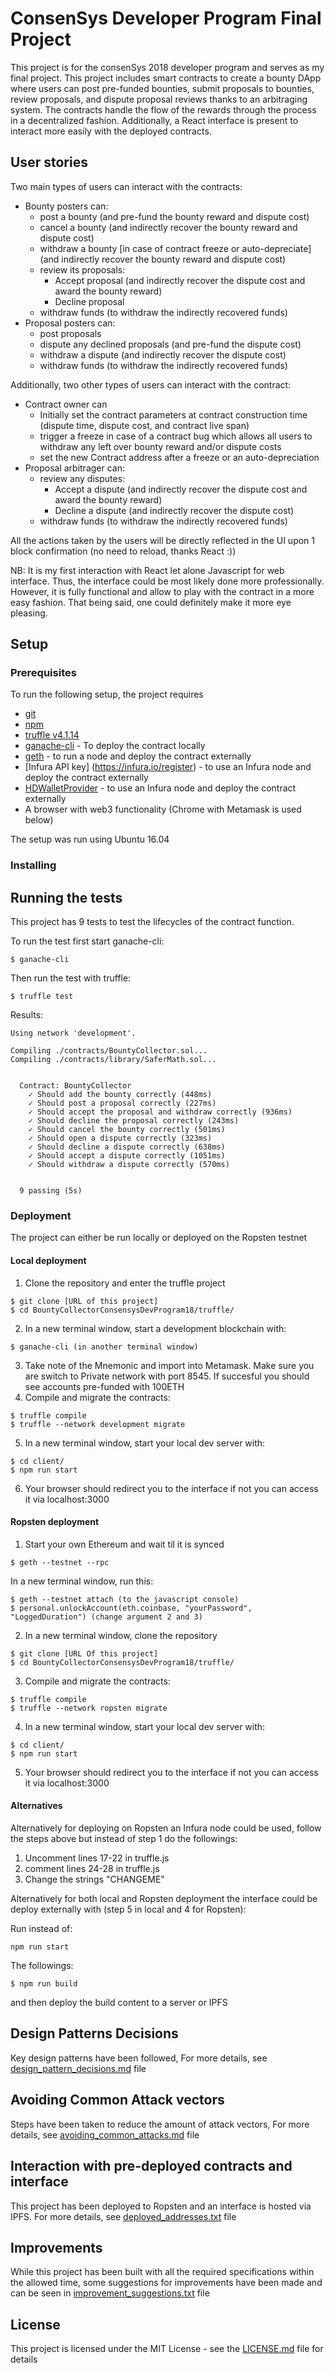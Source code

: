 # ConsenSys Developer Program Final Project

This project is for the consenSys 2018 developer program and serves as my final project. This project includes smart contracts to create a bounty DApp where users can post pre-funded bounties, submit proposals to bounties, review proposals, and dispute proposal reviews thanks to an arbitraging system. The contracts handle the flow of the rewards through the process in a decentralized fashion. Additionally, a React interface is present to interact more easily with the deployed contracts.

## User stories

Two main types of users can interact with the contracts:
- Bounty posters can:
  * post a bounty (and pre-fund the bounty reward and dispute cost)
  * cancel a bounty (and indirectly recover the bounty reward and dispute cost)
  * withdraw a bounty [in case of contract freeze or auto-depreciate] (and indirectly recover the bounty reward and dispute cost)
  * review its proposals:
    - Accept proposal (and indirectly recover the dispute cost and award the bounty reward)
    - Decline proposal
  * withdraw funds (to withdraw the indirectly recovered funds)
- Proposal posters can:
  * post proposals
  * dispute any declined proposals (and pre-fund the dispute cost)
  * withdraw a dispute (and indirectly recover the dispute cost)
  * withdraw funds (to withdraw the indirectly recovered funds)

Additionally, two other types of users can interact with the contract:
- Contract owner can
  * Initially set the contract parameters at contract construction time (dispute time, dispute cost, and contract live span)
  * trigger a freeze in case of a contract bug which allows all users to withdraw any left over bounty reward and/or dispute costs
  * set the new Contract address after a freeze or an auto-depreciation
- Proposal arbitrager can:
  * review any disputes:
    - Accept a dispute (and indirectly recover the dispute cost and award the bounty reward)
    - Decline a dispute (and indirectly recover the dispute cost)
  * withdraw funds (to withdraw the indirectly recovered funds)

All the actions taken by the users will be directly reflected in the UI upon 1 block confirmation (no need to reload, thanks React :))

NB: It is my first interaction with React let alone Javascript for web interface. Thus, the interface could be most likely done more professionally. However, it is fully functional and allow to play with the contract in a more easy fashion. That being said, one could definitely make it more eye pleasing.

## Setup

### Prerequisites

To run the following setup, the project requires
- [git](https://www.liquidweb.com/kb/install-git-ubuntu-16-04-lts/)
- [npm](https://www.npmjs.com/get-npm)
- [truffle v4.1.14](https://truffleframework.com/docs/truffle/getting-started/installation)
- [ganache-cli](https://github.com/trufflesuite/ganache-cli) - To deploy the contract locally
- [geth](https://github.com/ethereum/go-ethereum/wiki/Installing-Geth) - to run a node and deploy the contract externally
- [Infura API key] (https://infura.io/register) - to use an Infura node and deploy the contract externally
- [HDWalletProvider](https://github.com/trufflesuite/truffle-hdwallet-provider) - to use an Infura node and deploy the contract externally
- A browser with web3 functionality (Chrome with Metamask is used below)

The setup was run using Ubuntu 16.04

### Installing

## Running the tests

This project has 9 tests to test the lifecycles of the contract function.

To run the test first start ganache-cli:
```
$ ganache-cli
```

Then run the test with truffle:
```
$ truffle test
```

Results:
```
Using network 'development'.

Compiling ./contracts/BountyCollector.sol...
Compiling ./contracts/library/SaferMath.sol...


  Contract: BountyCollector
    ✓ Should add the bounty correctly (448ms)
    ✓ Should post a proposal correctly (227ms)
    ✓ Should accept the proposal and withdraw correctly (936ms)
    ✓ Should decline the proposal correctly (243ms)
    ✓ Should cancel the bounty correctly (501ms)
    ✓ Should open a dispute correctly (323ms)
    ✓ Should decline a dispute correctly (638ms)
    ✓ Should accept a dispute correctly (1051ms)
    ✓ Should withdraw a dispute correctly (570ms)


  9 passing (5s)
```

### Deployment

The project can either be run locally or deployed on the Ropsten testnet

#### Local deployment

1) Clone the repository and enter the truffle project

```
$ git clone [URL of this project]
$ cd BountyCollectorConsensysDevProgram18/truffle/
```

2) In a new terminal window, start a development blockchain with:
```
$ ganache-cli (in another terminal window)
```
3) Take note of the Mnemonic and import into Metamask. Make sure you are switch to Private network with port 8545. If succesful you should see accounts pre-funded with 100ETH
4) Compile and migrate the contracts:
```
$ truffle compile
$ truffle --network development migrate
```
5) In a new terminal window, start your local dev server with:
```
$ cd client/
$ npm run start
```
6) Your browser should redirect you to the interface if not you can access it via localhost:3000

#### Ropsten deployment

1) Start your own Ethereum and wait til it is synced
```
$ geth --testnet --rpc
```
In a new terminal window, run this:
```
$ geth --testnet attach (to the javascript console)
$ personal.unlockAccount(eth.coinbase, "yourPassword", "LoggedDuration") (change argument 2 and 3)
```
2) In a new terminal window, clone the repository
```
$ git clone [URL Of this project]
$ cd BountyCollectorConsensysDevProgram18/truffle/
```
3) Compile and migrate the contracts:
```
$ truffle compile
$ truffle --network ropsten migrate
```
4) In a new terminal window, start your local dev server with:
```
$ cd client/
$ npm run start
```
5) Your browser should redirect you to the interface if not you can access it via localhost:3000


#### Alternatives

Alternatively for deploying on Ropsten an Infura node could be used, follow the steps above but instead of step 1 do the followings:
1) Uncomment lines 17-22 in truffle.js
2) comment lines 24-28 in truffle.js
3) Change the strings "CHANGEME"

Alternatively for both local and Ropsten deployment the interface could be deploy externally with (step 5 in local and 4 for Ropsten):

Run instead of:

```
npm run start
```
The followings:

```
$ npm run build
```
and then deploy the build content to a server or IPFS

## Design Patterns Decisions

Key design patterns have been followed, For more details, see [design_pattern_decisions.md](design_pattern_decisions.md) file

## Avoiding Common Attack vectors

Steps have been taken to reduce the amount of attack vectors, For more details, see [avoiding_common_attacks.md](avoiding_common_attacks.md) file

## Interaction with pre-deployed contracts and interface

This project has been deployed to Ropsten and an interface is hosted via IPFS. For more details, see [deployed_addresses.txt](deployed_addresses.txt) file

## Improvements

While this project has been built with all the required specifications within the allowed time, some suggestions for improvements have been made and can be seen in  [improvement_suggestions.txt](improvement_suggestions.txt) file

## License

This project is licensed under the MIT License - see the [LICENSE.md](LICENSE.md) file for details
